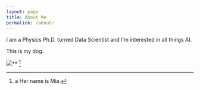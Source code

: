 ```yaml
---
layout: page
title: About Me
permalink: /about/
---
```


I am a Physics Ph.D. turned Data Scientist and I'm interested in all things AI. 

This is my dog.

![](https://media.giphy.com/media/j2dwYCpOZFRLwzUJpT/giphy.gif)** [^1]


[^1]:a Her name is Mia.
